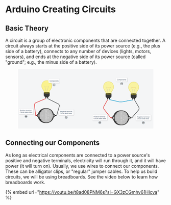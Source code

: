 # Arduino Creating Circuits

## Basic Theory

A circuit is a group of electronic components that are connected together.  A circuit always starts at the positive side of its power source (e.g., the plus side of a battery), connects to any number of devices (lights, motors, sensors), and ends at the negative side of its power source (called "ground"; e.g., the minus side of a battery).

<figure><img src="../../.gitbook/assets/basic_loop_circuit.png" alt=""><figcaption></figcaption></figure>

## Connecting our Components

As long as electrical components are connected to a power source's positive and negative terminals, electricity will run through it, and it will have power (it will turn on).  Usually, we use wires to connect our components.  These can be alligator clips, or "regular" jumper cables.  To help us build circuits, we will be using breadboards.  See the video below to learn how breadboards work.

{% embed url="https://youtu.be/t8ad08PNM6s?si=GX3zCGmhv61HIcva" %}
